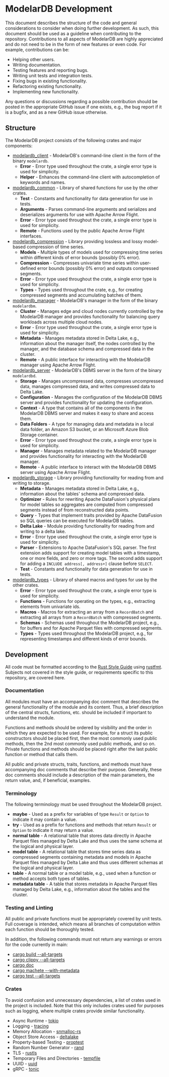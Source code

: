 # ModelarDB Development
This document describes the structure of the code and general considerations to consider when doing further development.
As such, this document should be used as a guideline when contributing to the repository. Contributions to all aspects
of ModelarDB are highly appreciated and do not need to be in the form of new features or even code. For example,
contributions can be:

- Helping other users.
- Writing documentation.
- Testing features and reporting bugs.
- Writing unit tests and integration tests.
- Fixing bugs in existing functionality.
- Refactoring existing functionality.
- Implementing new functionality.

Any questions or discussions regarding a possible contribution should be posted in the appropriate GitHub issue if one
exists, e.g., the bug report if it is a bugfix, and as a new GitHub issue otherwise.

## Structure
The ModelarDB project consists of the following crates and major components:

- [modelardb_client](/crates/modelardb_client) - ModelarDB's command-line client in the form of the binary `modelardb`.
  - **Error** - Error type used throughout the crate, a single error type is used for simplicity.
  - **Helper** - Enhances the command-line client with autocompletion of keywords and names.
- [modelardb_common](/crates/modelardb_common) - Library of shared functions for use by the other crates.
  - **Test** - Constants and functionality for data generation for use in tests.
  - **Arguments** - Parses command-line arguments and serializes and deserializes arguments for use with Apache Arrow
  Flight.
  - **Error** - Error type used throughout the crate, a single error type is used for simplicity.
  - **Remote** - Functions used by the public Apache Arrow Flight interfaces.
- [modelardb_compression](/crates/modelardb_compression) - Library providing lossless and lossy model-based compression
of time series.
  - **Models** - Multiple types of models used for compressing time series within different kinds of error bounds
  (possibly 0% error).
  - **Compression** - Compresses univariate time series within user-defined error bounds (possibly 0% error) and outputs
  compressed segments.
  - **Error** - Error type used throughout the crate, a single error type is used for simplicity.
  - **Types** - Types used throughout the crate, e.g., for creating compressed segments and accumulating batches of
  them.
- [modelardb_manager](/crates/modelardb_manager) - ModelarDB's manager in the form of the binary `modelardbm`.
  - **Cluster** - Manages edge and cloud nodes currently controlled by the ModelarDB manager and provides functionality
  for balancing query workloads across multiple cloud nodes.
  - **Error** - Error type used throughout the crate, a single error type is used for simplicity.
  - **Metadata** - Manages metadata stored in Delta Lake, e.g., information about the manager itself, the nodes
  controlled by the manager, and the database schema and compressed data in the cluster.
  - **Remote** - A public interface for interacting with the ModelarDB manager using Apache Arrow Flight.
- [modelardb_server](/crates/modelardb_server) - ModelarDB's DBMS server in the form of the binary `modelardbd`.
  - **Storage** - Manages uncompressed data, compresses uncompressed data, manages compressed data, and writes
  compressed data to Delta Lake.
  - **Configuration** - Manages the configuration of the ModelarDB DBMS server and provides functionality for updating
  the configuration.
  - **Context** - A type that contains all of the components in the ModelarDB DBMS server and makes it easy to share and
  access them.
  - **Data Folders** - A type for managing data and metadata in a local data folder, an Amazon S3 bucket, or an
  Microsoft Azure Blob Storage container.
  - **Error** - Error type used throughout the crate, a single error type is used for simplicity.
  - **Manager** - Manages metadata related to the ModelarDB manager and provides functionality for interacting with the
  ModelarDB manager.
  - **Remote** - A public interface to interact with the ModelarDB DBMS server using Apache Arrow Flight.
- [modelardb_storage](/crates/modelardb_storage) - Library providing functionality for reading from and writing to
storage.
  - **Metadata** - Manages metadata stored in Delta Lake, e.g., information about the tables' schema and compressed
  data.
  - **Optimizer** - Rules for rewriting Apache DataFusion's physical plans for model tables so aggregates are computed
  from compressed segments instead of from reconstructed data points.
  - **Query** - Types that implement traits provided by Apache DataFusion so SQL queries can be executed for ModelarDB
  tables.
  - **Delta Lake** - Module providing functionality for reading from and writing to a delta lake.
  - **Error** - Error type used throughout the crate, a single error type is used for simplicity.
  - **Parser** - Extensions to Apache DataFusion's SQL parser. The first extension adds support for creating model
  tables with a timestamp, one or more fields, and zero or more tags. The second adds support for adding a `INCLUDE
  address[, address+]` clause before `SELECT`.
  - **Test** - Constants and functionality for data generation for use in tests.
- [modelardb_types](/crates/modelardb_types) - Library of shared macros and types for use by the other crates.
  - **Error** - Error type used throughout the crate, a single error type is used for simplicity.
  - **Functions** - Functions for operating on the types, e.g., extracting elements from univariate ids.
  - **Macros** - Macros for extracting an array from a `RecordBatch` and extracting all arrays from a `RecordBatch` with
  compressed segments.
  - **Schemas** - Schemas used throughout the ModelarDB project, e.g., for buffers and for Apache Parquet files with
  compressed segments.
  - **Types** - Types used throughout the ModelarDB project, e.g., for representing timestamps and different kinds of
  error bounds.

## Development
All code must be formatted according to the [Rust Style
Guide](https://github.com/rust-dev-tools/fmt-rfcs/blob/master/guide/guide.md) using
[rustfmt](https://github.com/rust-lang/rustfmt). Subjects not covered in the style guide, or requirements specific to
this repository, are covered here.

### Documentation
All modules must have an accompanying doc comment that describes the general functionality of the module and its
content. Thus, a brief description of the central structs, functions, etc. should be included if important to understand
the module.

Functions and methods should be ordered by visibility and the order in which they are expected to be used. For example,
for a struct its public constructors should be placed first, then the most commonly used public methods, then the 2nd
most commonly used public methods, and so on. Private functions and methods should be placed right after the last public
function or method that calls them.

All public and private structs, traits, functions, and methods must have accompanying doc comments that describe their
purpose. Generally, these doc comments should include a description of the main parameters, the return value, and, if
beneficial, examples.

### Terminology
The following terminology must be used throughout the ModelarDB project.

- **maybe** - Used as a prefix for variables of type `Result` or `Option` to indicate it may contain a value.
- **try** - Used as a prefix for functions and methods that return `Result` or `Option` to indicate it may return a
value.
- **normal table** - A relational table that stores data directly in Apache Parquet files managed by Delta Lake and thus
uses the same schema at the logical and physical layer.
- **model table** - A relational table that stores time series data as compressed segments containing metadata and models
in Apache Parquet files managed by Delta Lake and thus uses different schemas at the logical and physical layer.
- **table** - A normal table or a model table, e.g., used when a function or method accepts both types of tables.
- **metadata table** - A table that stores metadata in Apache Parquet files managed by Delta Lake, e.g., information about
the tables and the cluster.

### Testing and Linting
All public and private functions must be appropriately covered by unit tests. Full coverage is intended, which means all
branches of computation within each function should be thoroughly tested.

In addition, the following commands must not return any warnings or errors for the code currently in main:
- [cargo build --all-targets](https://doc.rust-lang.org/cargo/commands/cargo-build.html)
- [cargo clippy --all-targets](https://github.com/rust-lang/rust-clippy)
- [cargo doc](https://doc.rust-lang.org/cargo/commands/cargo-doc.html)
- [cargo machete --with-metadata](https://github.com/bnjbvr/cargo-machete)
- [cargo test --all-targets](https://doc.rust-lang.org/cargo/commands/cargo-test.html)

### Crates
To avoid confusion and unnecessary dependencies, a list of crates used in the project is included. Note that this only
includes crates used for purposes such as logging, where multiple crates provide similar functionality.

- Async Runtime - [tokio](https://crates.io/crates/tokio)
- Logging - [tracing](https://crates.io/crates/tracing)
- Memory Allocation - [snmalloc-rs](https://crates.io/crates/snmalloc-rs)
- Object Store Access - [deltalake](https://crates.io/crates/deltalake)
- Property-based Testing - [proptest](https://crates.io/crates/proptest)
- Random Number Generator - [rand](https://crates.io/crates/rand)
- TLS - [rustls](https://crates.io/crates/rustls)
- Temporary Files and Directories - [tempfile](https://crates.io/crates/tempfile)
- UUID - [uuid](https://crates.io/crates/uuid)
- gRPC - [tonic](https://crates.io/crates/tonic)

